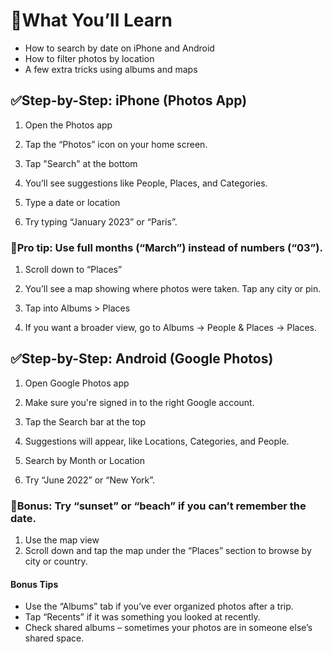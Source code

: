 # 📱What You’ll Learn

- How to search by date on iPhone and Android
- How to filter photos by location
- A few extra tricks using albums and maps

## ✅Step-by-Step: iPhone (Photos App)

1. Open the Photos app
2. Tap the “Photos” icon on your home screen.

3. Tap "Search" at the bottom
4. You’ll see suggestions like People, Places, and Categories.

5. Type a date or location
6. Try typing “January 2023” or “Paris”.

### 📌Pro tip: Use full months (“March”) instead of numbers (“03”).

1. Scroll down to “Places”
2. You’ll see a map showing where photos were taken. Tap any city or pin.

3. Tap into Albums > Places
4. If you want a broader view, go to Albums → People & Places → Places.

## ✅Step-by-Step: Android (Google Photos)

1. Open Google Photos app
2. Make sure you're signed in to the right Google account.

3. Tap the Search bar at the top
4. Suggestions will appear, like Locations, Categories, and People.

5. Search by Month or Location
6. Try “June 2022” or “New York”.

### 📌Bonus: Try “sunset” or “beach” if you can’t remember the date.

1. Use the map view
2. Scroll down and tap the map under the “Places” section to browse by city or country.

#### Bonus Tips
- Use the “Albums” tab if you’ve ever organized photos after a trip.
- Tap “Recents” if it was something you looked at recently.
- Check shared albums – sometimes your photos are in someone else’s shared space.
